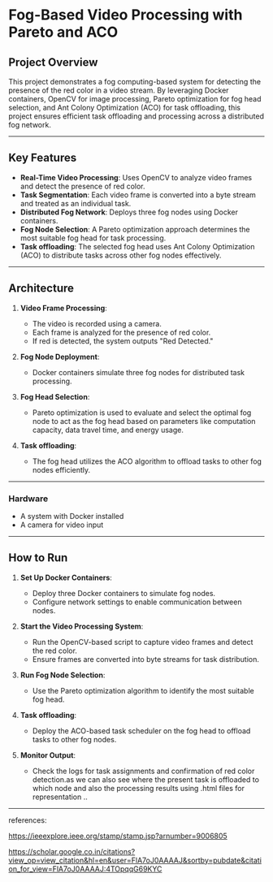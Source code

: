 # Fog-Based Video Processing with Pareto and ACO

## Project Overview
This project demonstrates a fog computing-based system for detecting the presence of the red color in a video stream. By leveraging Docker containers, OpenCV for image processing, Pareto optimization for fog head selection, and Ant Colony Optimization (ACO) for task offloading, this project ensures efficient task offloading and processing across a distributed fog network.

---

## Key Features
- **Real-Time Video Processing**: Uses OpenCV to analyze video frames and detect the presence of red color.  
- **Task Segmentation**: Each video frame is converted into a byte stream and treated as an individual task.  
- **Distributed Fog Network**: Deploys three fog nodes using Docker containers.  
- **Fog Node Selection**: A Pareto optimization approach determines the most suitable fog head for task processing.  
- **Task offloading**: The selected fog head uses Ant Colony Optimization (ACO) to distribute tasks across other fog nodes effectively.

---

## Architecture
1. **Video Frame Processing**:
   - The video is recorded using a camera.
   - Each frame is analyzed for the presence of red color.  
   - If red is detected, the system outputs "Red Detected."

2. **Fog Node Deployment**:
   - Docker containers simulate three fog nodes for distributed task processing.  

3. **Fog Head Selection**:
   - Pareto optimization is used to evaluate and select the optimal fog node to act as the fog head based on parameters like computation capacity, data travel time, and energy usage.  

4. **Task offloading**:
   - The fog head utilizes the ACO algorithm to offload tasks to other fog nodes efficiently.

---



### Hardware
- A system with Docker installed  
- A camera for video input  

---

## How to Run
1. **Set Up Docker Containers**:
   - Deploy three Docker containers to simulate fog nodes.  
   - Configure network settings to enable communication between nodes.  

2. **Start the Video Processing System**:
   - Run the OpenCV-based script to capture video frames and detect the red color.  
   - Ensure frames are converted into byte streams for task distribution.  

3. **Run Fog Node Selection**:
   - Use the Pareto optimization algorithm to identify the most suitable fog head.  

4. **Task offloading**:
   - Deploy the ACO-based task scheduler on the fog head to offload tasks to other fog nodes.  

5. **Monitor Output**:
   - Check the logs for task assignments and confirmation of red color detection.as we can also see where the present task is offloaded to which node and also the processing results using .html files for representation 
..
---

references:

https://ieeexplore.ieee.org/stamp/stamp.jsp?arnumber=9006805

https://scholar.google.co.in/citations?view_op=view_citation&hl=en&user=FlA7oJ0AAAAJ&sortby=pubdate&citation_for_view=FlA7oJ0AAAAJ:4TOpqqG69KYC



